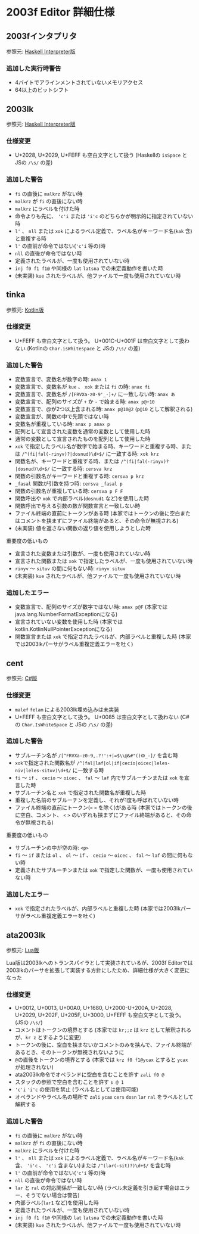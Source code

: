 # 2003f Editor 詳細仕様

## 2003fインタプリタ
参照元: [Haskell Interpreter版](https://github.com/jurliyuuri/OS/tree/master/assembler)

### 追加した実行時警告
* 4バイトでアラインメントされていないメモリアクセス
* 64以上のビットシフト

## 2003lk
参照元: [Haskell Interpreter版](https://github.com/jurliyuuri/OS/tree/master/assembler)

### 仕様変更
* U+2028, U+2029, U+FEFF も空白文字として扱う (Haskellの `isSpace` と JSの `/\s/` の差)

### 追加した警告
* `fi` の直後に `malkrz` がない時
* `malkrz` が `fi` の直後にない時
* `malkrz` にラベルを付けた時
* 命令よりも先に、 `'c'i` または `'i'c` のどちらかが明示的に指定されていない時
* `l'` 、 `nll` または `xok` によるラベル定義で、ラベル名がキーワード名(`kak` 含)と重複する時
* `l'` の直前が命令ではない(`'c'i` 等の)時
* `nll` の直後が命令ではない時
* 定義されたラベルが、一度も使用されていない時
* `inj f0 f1 f1@` や同様の `lat` `latsna` での未定義動作を書いた時
* (未実装) `kue` されたラベルが、他ファイルで一度も使用されていない時

## tinka
参照元: [Kotlin版](https://github.com/Nobuyuki-Tokuchi/tinka)

### 仕様変更
* U+FEFF も空白文字として扱う。 U+001C-U+001F は空白文字として扱わない (Kotlinの `Char.isWhitespace` と JSの `/\s/` の差)

### 追加した警告
* 変数宣言で、変数名が数字の時: `anax 1`
* 変数宣言で、変数名が `kue` 、 `xok` または `fi` の時: `anax fi`
* 変数宣言で、変数名が `/[FRVXa-z0-9'_-]+/` に一致しない時: `anax あ`
* 変数宣言で、配列のサイズが `+` か `-` で始まる時: `anax p@+10`
* 変数宣言で、@が2つ以上含まれる時: `anax p@10@2` (`p@10` として解釈される)
* 変数宣言が、関数の中で先頭ではない時
* 変数名が重複している時: `anax p anax p`
* 配列として宣言された変数を通常の変数として使用した時
* 通常の変数として宣言されたものを配列として使用した時
* `xok` で指定したラベル名が数字で始まる時、キーワードと重複する時、または `/^(fi|fal(-rinyv)?|dosnud)\d+$/` に一致する時: `xok krz`
* 関数名が、キーワードと重複する時、または `/^(fi|fal(-rinyv)?|dosnud)\d+$/` に一致する時: `cersva krz`
* 関数の引数名がキーワードと重複する時: `cersva p krz`
* `_fasal` 関数が引数を持つ時: `cersva _fasal p`
* 関数の引数名が重複している時: `cersva p F F`
* 関数呼出や `xok` で内部ラベル(`dosnud1` など)を使用した時
* 関数呼出で与える引数の数が関数宣言と一致しない時
* ファイル終端の直前にトークンがある時 (本家ではトークンの後に空白またはコメントを挟まずにファイル終端があると、その命令が無視される)
* (未実装) 値を返さない関数の返り値を使用しようとした時

重要度の低いもの
* 宣言された変数または引数が、一度も使用されていない時
* 宣言された関数または `xok` で指定したラベルが、一度も使用されていない時
* `rinyv` 〜 `situv` の間に何もない時: `rinyv situv`
* (未実装) `kue` されたラベルが、他ファイルで一度も使用されていない時

### 追加したエラー
* 変数宣言で、配列のサイズが数字ではない時: `anax p@F` (本家ではjava.lang.NumberFormatExceptionになる)
* 宣言されていない変数を使用した時 (本家ではkotlin.KotlinNullPointerExceptionになる)
* 関数宣言または `xok` で指定されたラベルが、内部ラベルと重複した時 (本家では2003lkパーサがラベル重複定義エラーを吐く)

## cent
参照元: [C#版](https://github.com/Nobuyuki-Tokuchi/Cent)

### 仕様変更
* `malef` `felam` による2003lk埋め込みは未実装
* U+FEFF も空白文字として扱う。 U+0085 は空白文字として扱わない (C#の `Char.IsWhiteSpace` と JSの `/\s/` の差)

### 追加した警告
* サブルーチン名が `/[^FRVXa-z0-9,.?!':+|=$\\@&#"()《》_-]/` を含む時
* `xok`で指定された関数名が `/^(fal|laf|ol|if|cecio|oicec|leles-niv|leles-situv)\d+$/` に一致する時
* `fi` 〜 `if` 、 `cecio` 〜 `oicec` 、 `fal` 〜 `laf` 内でサブルーチンまたは `xok` を宣言した時
* サブルーチン名と `xok` で指定された関数名が重複した時
* 重複した名前のサブルーチンを定義し、それが1度も呼ばれていない時
* ファイル終端の直前にトークン(`<` `>` を除く)がある時 (本家ではトークンの後に空白、コメント、 `<` `>` のいずれも挟まずにファイル終端があると、その命令が無視される)

重要度の低いもの
* サブルーチンの中が空の時: `<p>`
* `fi` 〜 `if` または `ol` 、 `ol` 〜 `if` 、 `cecio` 〜 `oicec` 、 `fal` 〜 `laf` の間に何もない時
* 定義されたサブルーチンまたは `xok` で指定した関数が、一度も使用されていない時

### 追加したエラー
* `xok` で指定されたラベルが、内部ラベルと重複した時 (本家では2003lkパーサがラベル重複定義エラーを吐く)

## ata2003lk
参照元: [Lua版](https://github.com/Nobuyuki-Tokuchi/ata2003lk)

Lua版は2003lkへのトランスパイラとして実装されているが、2003f Editorでは2003lkのパーサを拡張して実装する方針にしたため、詳細仕様が大きく変更になった

### 仕様変更
* U+0012, U+0013, U+00A0, U+1680, U+2000-U+200A, U+2028, U+2029, U+202F, U+205F, U+3000, U+FEFF も空白文字として扱う。 (JSの `/\s/`)
* コメントはトークンの境界とする (本家では `kr;;z` は `krz` として解釈されるが、`kr z` とするように変更)
* トークンの後に、空白を挟まないかコメントのみを挟んで、ファイル終端があるとき、そのトークンが無視されないように
* `@`の直後をトークンの境界とする (本家では `krz f0 f1@ycax` とすると `ycax` が処理されない)
* ata2003lk命令でオペランドに空白を含むことを許す `zali f0 @`
* スタックの参照で空白を含むことを許す `s @ 1`
* `'c'i` `'i'c` の使用を禁止 (ラベル名としては使用可能)
* オペランドやラベル名の場所で `zali` `ycax` `cers` `dosn` `lar` `ral` をラベルとして解釈する 

### 追加した警告
* `fi` の直後に `malkrz` がない時
* `malkrz` が `fi` の直後にない時
* `malkrz` にラベルを付けた時
* `l'` 、 `nll` または `xok` によるラベル定義で、ラベル名がキーワード名(`kak` 含、 `'i'c` 、 `'c'i` 含まない)または `/^(lar(-sit)?)\d+$/` を含む時
* `l'` の直前が命令ではない(`'c'i` 等の)時
* `nll` の直後が命令ではない時
* `lar` と `ral` の対応関係が一致しない時 (ラベル未定義を引き起す場合はエラー、そうでない場合は警告)
* 内部ラベル(`lar1` など)を使用した時
* 定義されたラベルが、一度も使用されていない時
* `inj f0 f1 f1@` や同様の `lat` `latsna` での未定義動作を書いた時
* (未実装) `kue` されたラベルが、他ファイルで一度も使用されていない時
